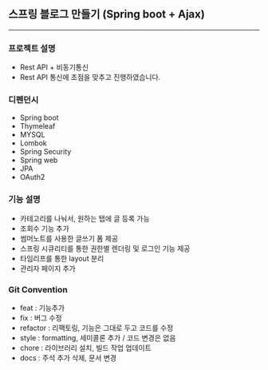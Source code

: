 ## 스프링 블로그 만들기 (Spring boot + Ajax)

<hr/>

### 프로젝트 설명

- Rest API + 비동기통신 
- Rest API 통신에 초점을 맞추고 진행하였습니다.


### 디펜던시

- Spring boot
- Thymeleaf
- MYSQL
- Lombok
- Spring Security
- Spring web
- JPA
- OAuth2



### 기능 설명

- 카테고리를 나눠서, 원하는 탭에 글 등록 가능
- 조회수 기능 추가
- 썸머노트를 사용한 글쓰기 폼 제공
- 스프링 시큐리티를 통한 권한별 렌더링 및 로그인 기능 제공
- 타임리프를 통한 layout 분리
- 관리자 페이지 추가

### Git Convention

- feat : 기능추가
- fix : 버그 수정
- refactor : 리팩토링, 기능은 그대로 두고 코드를 수정
- style : formatting, 세미콜론 추가 / 코드 변경은 없음
- chore : 라이브러리 설치, 빌드 작업 업데이트
- docs : 주석 추가 삭제, 문서 변경
